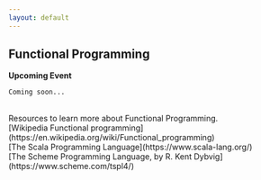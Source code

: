 ```yaml
---
layout: default
---
```

## Functional Programming
**Upcoming Event**
```
Coming soon...
```

<br>
Resources to learn more about Functional Programming.<br>
[Wikipedia Functional programming](https://en.wikipedia.org/wiki/Functional_programming)<br>
[The Scala Programming Language](https://www.scala-lang.org/)<br>
[The Scheme Programming Language, by R. Kent Dybvig](https://www.scheme.com/tspl4/)<br>
